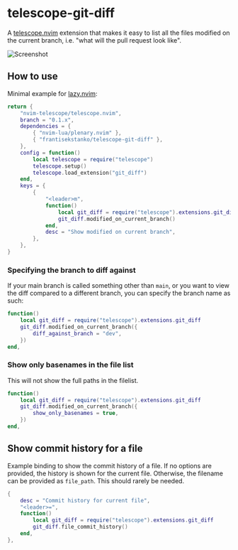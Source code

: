# telescope-git-diff

A [telescope.nvim](https://github.com/nvim-telescope/telescope.nvim)
extension that makes it easy to list all the files modified on the current
branch, i.e. "what will the pull request look like".

![Screenshot](https://i.imgur.com/Lu2G618.png)

## How to use

Minimal example for [lazy.nvim](https://github.com/folke/lazy.nvim):

```lua
return {
    "nvim-telescope/telescope.nvim",
    branch = "0.1.x",
    dependencies = {
        { "nvim-lua/plenary.nvim" },
        { "frantisekstanko/telescope-git-diff" },
    },
    config = function()
        local telescope = require("telescope")
        telescope.setup()
        telescope.load_extension("git_diff")
    end,
    keys = {
        {
            "<leader>m",
            function()
                local git_diff = require("telescope").extensions.git_diff
                git_diff.modified_on_current_branch()
            end,
            desc = "Show modified on current branch",
        },
    },
}
```

### Specifying the branch to diff against

If your main branch is called something other than `main`, or you want to view
the diff compared to a different branch, you can specify the branch name as
such:

```lua
function()
    local git_diff = require("telescope").extensions.git_diff
    git_diff.modified_on_current_branch({
        diff_against_branch = "dev",
    })
end,
```

### Show only basenames in the file list

This will not show the full paths in the filelist.

```lua
function()
    local git_diff = require("telescope").extensions.git_diff
    git_diff.modified_on_current_branch({
        show_only_basenames = true,
    })
end,
```

## Show commit history for a file

Example binding to show the commit history of a file. If no options are
provided, the history is shown for the current file. Otherwise, the filename
can be provided as `file_path`. This should rarely be needed.

```lua
{
    desc = "Commit history for current file",
    "<leader>=",
    function()
        local git_diff = require("telescope").extensions.git_diff
        git_diff.file_commit_history()
    end,
},
```
